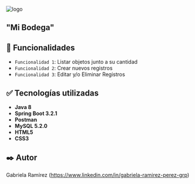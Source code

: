 ![logo](https://github.com/ramirezgabrielap/Practica-CRUD-Warehouse/assets/100728813/371a9141-16ac-42e8-a3f4-78b4b6458f3a)



## "Mi Bodega"

## :hammer: Funcionalidades

- `Funcionalidad 1`: Listar objetos junto a su cantidad
- `Funcionalidad 2`: Crear nuevos registros 
- `Funcionalidad 3`: Editar y/o Eliminar Registros

## :white_check_mark: Tecnologías utilizadas

* **Java 8**
* **Spring Boot 3.2.1**
* **Postman**
* **MySQL 5.2.0**
* **HTML5**
* **CSS3**


## ✒️ Autor
Gabriela Ramírez
(https://www.linkedin.com/in/gabriela-ramirez-perez-grp)
